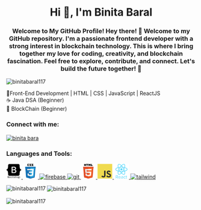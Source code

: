 <h1 align="center">Hi 👋, I'm Binita Baral</h1>
<h3 align="center">
Welcome to My GitHub Profile!
Hey there! 👋 Welcome to my GitHub repository. I'm a passionate frontend developer with a strong interest in blockchain technology. This is where I bring together my love for coding, creativity, and blockchain fascination. Feel free to explore, contribute, and connect. Let's build the future together! 🚀</h3>

<p align="left"> <img src="https://komarev.com/ghpvc/?username=binitabaral117&label=Profile%20views&color=0e75b6&style=flat" alt="binitabaral117" /> </p>

🌱Front-End Development | HTML | CSS | JavaScript | ReactJS <br>
☕ Java DSA (Beginner) <br>
🧠 BlockChain (Beginner)

<h3 align="left">Connect with me:</h3>
<p align="left">
<a href="https://linkedin.com/in/binita bara" target="blank"><img align="center" src="https://raw.githubusercontent.com/rahuldkjain/github-profile-readme-generator/master/src/images/icons/Social/linked-in-alt.svg" alt="binita bara" height="30" width="40" /></a>
</p>

<h3 align="left">Languages and Tools:</h3>
<p align="left"> <a href="https://getbootstrap.com" target="_blank" rel="noreferrer"> <img src="https://raw.githubusercontent.com/devicons/devicon/master/icons/bootstrap/bootstrap-plain-wordmark.svg" alt="bootstrap" width="40" height="40"/> </a> <a href="https://www.w3schools.com/css/" target="_blank" rel="noreferrer"> <img src="https://raw.githubusercontent.com/devicons/devicon/master/icons/css3/css3-original-wordmark.svg" alt="css3" width="40" height="40"/> </a> <a href="https://firebase.google.com/" target="_blank" rel="noreferrer"> <img src="https://www.vectorlogo.zone/logos/firebase/firebase-icon.svg" alt="firebase" width="40" height="40"/> </a> <a href="https://git-scm.com/" target="_blank" rel="noreferrer"> <img src="https://www.vectorlogo.zone/logos/git-scm/git-scm-icon.svg" alt="git" width="40" height="40"/> </a> <a href="https://www.w3.org/html/" target="_blank" rel="noreferrer"> <img src="https://raw.githubusercontent.com/devicons/devicon/master/icons/html5/html5-original-wordmark.svg" alt="html5" width="40" height="40"/> </a> <a href="https://developer.mozilla.org/en-US/docs/Web/JavaScript" target="_blank" rel="noreferrer"> <img src="https://raw.githubusercontent.com/devicons/devicon/master/icons/javascript/javascript-original.svg" alt="javascript" width="40" height="40"/> </a> <a href="https://reactjs.org/" target="_blank" rel="noreferrer"> <img src="https://raw.githubusercontent.com/devicons/devicon/master/icons/react/react-original-wordmark.svg" alt="react" width="40" height="40"/> </a> <a href="https://tailwindcss.com/" target="_blank" rel="noreferrer"> <img src="https://www.vectorlogo.zone/logos/tailwindcss/tailwindcss-icon.svg" alt="tailwind" width="40" height="40"/> </a> </p>

<p><img align="left" src="https://github-readme-stats.vercel.app/api/top-langs?username=binitabaral117&show_icons=true&locale=en&layout=compact" alt="binitabaral117" /></p>

<p>&nbsp;<img align="center" src="https://github-readme-stats.vercel.app/api?username=binitabaral117&show_icons=true&locale=en" alt="binitabaral117" /></p>

<p><img align="center" src="https://github-readme-streak-stats.herokuapp.com/?user=binitabaral117&" alt="binitabaral117" /></p>



